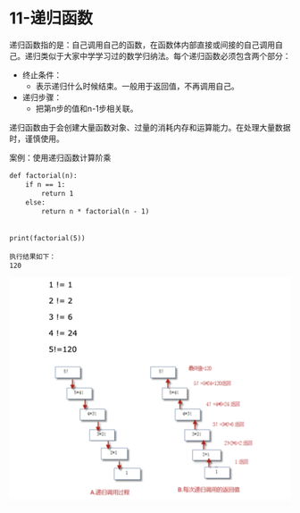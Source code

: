 # 11-递归函数


递归函数指的是：自己调用自己的函数，在函数体内部直接或间接的自己调用自己。递归类似于大家中学学习过的数学归纳法。每个递归函数必须包含两个部分：

- 终止条件：
  - 表示递归什么时候结束。一般用于返回值，不再调用自己。
- 递归步骤：
  - 把第n步的值和n-1步相关联。


递归函数由于会创建大量函数对象、过量的消耗内存和运算能力。在处理大量数据时，谨慎使用。


案例：使用递归函数计算阶乘

```
def factorial(n):
    if n == 1:
        return 1
    else:
        return n * factorial(n - 1)


print(factorial(5))

执行结果如下：
120
```

![](_v_images/20201103162244036_1697608251.png)